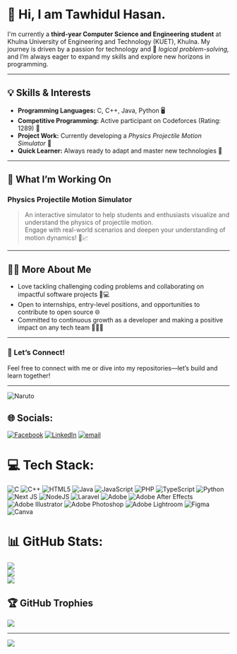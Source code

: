 # 👋 Hi, I am Tawhidul Hasan.

I'm currently a **third-year Computer Science and Engineering student** at Khulna University of Engineering and Technology (KUET), Khulna. My journey is driven by a passion for technology and 🧠 *logical problem-solving,* and I’m always eager to expand my skills and explore new horizons in programming.

---

## 💡 Skills & Interests

- **Programming Languages:** C, C++, Java, Python 🖥️  
- **Competitive Programming:** Active participant on Codeforces (Rating: 1289) 🏅  
- **Project Work:** Currently developing a *Physics Projectile Motion Simulator* 🎯  
- **Quick Learner:** Always ready to adapt and master new technologies 🚀

---

## 🔧 What I’m Working On

### Physics Projectile Motion Simulator
> An interactive simulator to help students and enthusiasts visualize and understand the physics of projectile motion.  
> Engage with real-world scenarios and deepen your understanding of motion dynamics! 🏀📈  

---

## 🙋‍♂️ More About Me

- Love tackling challenging coding problems and collaborating on impactful software projects 🤝💻
- Open to internships, entry-level positions, and opportunities to contribute to open source 🌐
- Committed to continuous growth as a developer and making a positive impact on any tech team 🌱👨‍💻

---

### 🌟 Let’s Connect!

Feel free to connect with me or dive into my repositories—let’s build and learn together!

---


![Naruto](https://media2.giphy.com/media/v1.Y2lkPTc5MGI3NjExNnFodW5ocml2ZnZuYXVnbHR4b2FkMGgyb3FxNXVscWNsOHcyZTJ5MiZlcD12MV9pbnRlcm5hbF9naWZfYnlfaWQmY3Q9Zw/NDYQkBC3C1aog/giphy.gif)





## 🌐 Socials:
[![Facebook](https://img.shields.io/badge/Facebook-%231877F2.svg?logo=Facebook&logoColor=white)](https://facebook.com/https://www.facebook.com/tawhidul.hasan.792/) [![LinkedIn](https://img.shields.io/badge/LinkedIn-%230077B5.svg?logo=linkedin&logoColor=white)](https://linkedin.com/in/https://www.linkedin.com/in/tawhidul-hasan-9a2a87370/) [![email](https://img.shields.io/badge/Email-D14836?logo=gmail&logoColor=white)](mailto:ttawhid401@gmail.com) 

# 💻 Tech Stack:
![C](https://img.shields.io/badge/c-%2300599C.svg?style=for-the-badge&logo=c&logoColor=white) ![C++](https://img.shields.io/badge/c++-%2300599C.svg?style=for-the-badge&logo=c%2B%2B&logoColor=white) ![HTML5](https://img.shields.io/badge/html5-%23E34F26.svg?style=for-the-badge&logo=html5&logoColor=white) ![Java](https://img.shields.io/badge/java-%23ED8B00.svg?style=for-the-badge&logo=openjdk&logoColor=white) ![JavaScript](https://img.shields.io/badge/javascript-%23323330.svg?style=for-the-badge&logo=javascript&logoColor=%23F7DF1E) ![PHP](https://img.shields.io/badge/php-%23777BB4.svg?style=for-the-badge&logo=php&logoColor=white) ![TypeScript](https://img.shields.io/badge/typescript-%23007ACC.svg?style=for-the-badge&logo=typescript&logoColor=white) ![Python](https://img.shields.io/badge/python-3670A0?style=for-the-badge&logo=python&logoColor=ffdd54) ![Next JS](https://img.shields.io/badge/Next-black?style=for-the-badge&logo=next.js&logoColor=white) ![NodeJS](https://img.shields.io/badge/node.js-6DA55F?style=for-the-badge&logo=node.js&logoColor=white) ![Laravel](https://img.shields.io/badge/laravel-%23FF2D20.svg?style=for-the-badge&logo=laravel&logoColor=white) ![Adobe](https://img.shields.io/badge/adobe-%23FF0000.svg?style=for-the-badge&logo=adobe&logoColor=white) ![Adobe After Effects](https://img.shields.io/badge/Adobe%20After%20Effects-9999FF.svg?style=for-the-badge&logo=Adobe%20After%20Effects&logoColor=white) ![Adobe Illustrator](https://img.shields.io/badge/adobe%20illustrator-%23FF9A00.svg?style=for-the-badge&logo=adobe%20illustrator&logoColor=white) ![Adobe Photoshop](https://img.shields.io/badge/adobe%20photoshop-%2331A8FF.svg?style=for-the-badge&logo=adobe%20photoshop&logoColor=white) ![Adobe Lightroom](https://img.shields.io/badge/Adobe%20Lightroom-31A8FF.svg?style=for-the-badge&logo=Adobe%20Lightroom&logoColor=white) ![Figma](https://img.shields.io/badge/figma-%23F24E1E.svg?style=for-the-badge&logo=figma&logoColor=white) ![Canva](https://img.shields.io/badge/Canva-%2300C4CC.svg?style=for-the-badge&logo=Canva&logoColor=white)
# 📊 GitHub Stats:
![](https://github-readme-stats.vercel.app/api?username=mayer-doa-coder&theme=dark&hide_border=false&include_all_commits=false&count_private=false)<br/>
![](https://nirzak-streak-stats.vercel.app/?user=mayer-doa-coder&theme=dark&hide_border=false)<br/>
![](https://github-readme-stats.vercel.app/api/top-langs/?username=mayer-doa-coder&theme=dark&hide_border=false&include_all_commits=false&count_private=false&layout=compact)

## 🏆 GitHub Trophies
![](https://github-profile-trophy.vercel.app/?username=mayer-doa-coder&theme=radical&no-frame=false&no-bg=true&margin-w=4)

---
[![](https://visitcount.itsvg.in/api?id=mayer-doa-coder&icon=0&color=0)](https://visitcount.itsvg.in)

<!-- Proudly created with GPRM ( https://gprm.itsvg.in ) -->
